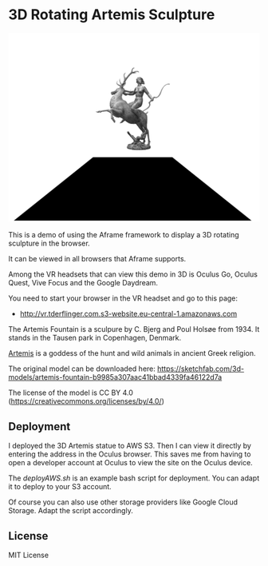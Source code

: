 3D Rotating Artemis Sculpture
=============================

![Rotating Artemis sculpture](./rotating-sculpture.png)

This is a demo of using the Aframe framework to display a 3D rotating sculpture in the browser.

It can be viewed in all browsers that Aframe supports. 

Among the VR headsets that can view this demo in 3D is Oculus Go, Oculus Quest, Vive Focus and the Google Daydream.

You need to start your browser in the VR headset and go to this page:

* http://vr.tderflinger.com.s3-website.eu-central-1.amazonaws.com

The Artemis Fountain is a sculpure by C. Bjerg and Poul Holsøe from 1934. It stands in the Tausen park in Copenhagen, Denmark.

[Artemis](https://en.wikipedia.org/wiki/Artemis) is a goddess of the hunt and wild animals in ancient Greek religion.

The original model can be downloaded here: https://sketchfab.com/3d-models/artemis-fountain-b9985a307aac41bbad4339fa46122d7a

The license of the model is CC BY 4.0 (https://creativecommons.org/licenses/by/4.0/)


## Deployment

I deployed the 3D Artemis statue to AWS S3. Then I can view it directly by entering the address in the Oculus browser.
This saves me from having to open a developer account at Oculus to view the site on the Oculus device.

The *deployAWS.sh* is an example bash script for deployment. You can adapt it to deploy to your S3 account.

Of course you can also use other storage providers like Google Cloud Storage. Adapt the script accordingly.


## License

MIT License